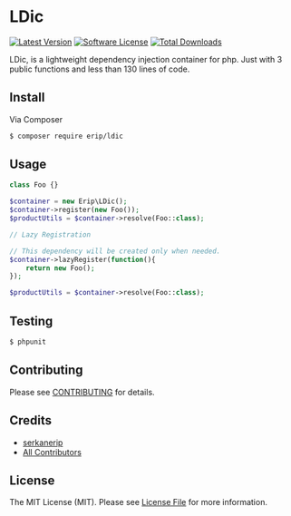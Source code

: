 # LDic

[![Latest Version](https://img.shields.io/github/release/thephpleague/skeleton.svg?style=flat-square)](https://github.com/serkanerip/ldic/releases)
[![Software License](https://img.shields.io/badge/license-MIT-brightgreen.svg?style=flat-square)](LICENSE.md)
[![Total Downloads](https://img.shields.io/packagist/dt/league/skeleton.svg?style=flat-square)](https://packagist.org/packages/erip/ldic)

LDic, is a lightweight dependency injection container for php. Just with 3 public functions and less than 130 lines of code.

## Install

Via Composer

``` bash
$ composer require erip/ldic
```

## Usage

``` php
class Foo {}

$container = new Erip\LDic();
$container->register(new Foo());
$productUtils = $container->resolve(Foo::class);

// Lazy Registration

// This dependency will be created only when needed.
$container->lazyRegister(function(){
    return new Foo();
});

$productUtils = $container->resolve(Foo::class);
```

## Testing

``` bash
$ phpunit
```

## Contributing

Please see [CONTRIBUTING](https://github.com/serkanerip/ldic/blob/master/CONTRIBUTING.md) for details.

## Credits

- [serkanerip](https://github.com/serkanerip)
- [All Contributors](https://github.com/serkanerip/ldic/contributors)

## License

The MIT License (MIT). Please see [License File](LICENSE.md) for more information.
